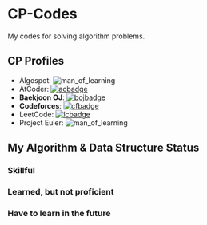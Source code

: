 # CP-Codes
My codes for solving algorithm problems.

## CP Profiles
- Algospot: ![man_of_learning](https://algospot.com/user/profile/93932)
- AtCoder: [![acbadge](https://cp-logo.vercel.app/atcoder/man_of_learning)](https://atcoder.jp/users/man_of_learning)
- **Baekjoon OJ**: [![bojbadge](http://mazassumnida.wtf/api/mini/generate_badge?boj=man_of_learning)](https://solved.ac/man_of_learning)
- **Codeforces**: [![cfbadge](https://cp-logo.vercel.app/codeforces/man_of_learning)](https://codeforces.com/profile/man_of_learning)
- LeetCode: [![lcbadge](https://cp-logo.vercel.app/codeforces/77jwk0724)](https://leetcode.com/77jwk0724/)
- Project Euler: ![man_of_learning](https://projecteuler.net/progress=man_of_learning)

## My Algorithm & Data Structure Status

### Skillful

### Learned, but not proficient

### Have to learn in the future
